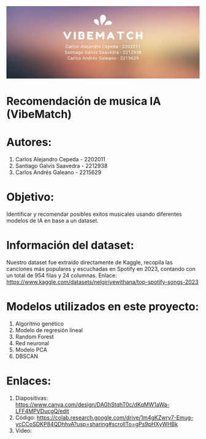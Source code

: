 ![Foto proyecto](logopro.png.jpg)

# Recomendación de musica IA (VibeMatch)

# Autores:
1. Carlos Alejandro Cepeda - 2202011
2. Santiago Galvis Saavedra - 2212938
3. Carlos Andrés Galeano - 2215629

# Objetivo:
Identificar y recomendar posibles exitos musicales usando diferentes modelos de IA en base a un dataset.

# Información del dataset:
Nuestro dataset fue extraido directamente de Kaggle, recopila las canciones más populares y escuchadas en Spotify en 2023, contando con un total de 954 filas y 24 columnas.
Enlace: https://www.kaggle.com/datasets/nelgiriyewithana/top-spotify-songs-2023

# Modelos utilizados en este proyecto:
1. Algoritmo genético
2. Modelo de regresión lineal
3. Random Forest
4. Red neuronal
5. Modelo PCA
6. DBSCAN

# Enlaces:
1. Diapositivas: https://www.canva.com/design/DAGhStqhT0c/dKqMW1aWa-LFF4MPVDucgQ/edit
2. Código: https://colab.research.google.com/drive/1m4gKZwry7-Emug-ycCCoSDKP84QDhhvA?usp=sharing#scrollTo=gPs9pHXyWHBk
3. Video: 
